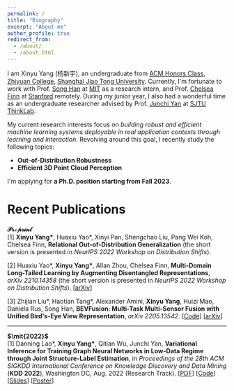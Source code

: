 ```yaml
---
permalink: /
title: "Biography"
excerpt: "About me"
author_profile: true
redirect_from: 
  - /about/
  - /about.html
---
```


I am Xinyu Yang (杨新宇), an undergraduate from [ACM Honors Class](https://acm.sjtu.edu.cn/home), [Zhiyuan College](http://zhiyuan.sjtu.edu.cn/), [Shanghai Jiao Tong University](https://en.sjtu.edu.cn/). Currently, I'm fortunate to work with Prof. [Song Han](https://songhan.mit.edu/) at [MIT](https://www.mit.edu/) as a research intern, and Prof. [Chelsea Finn](https://ai.stanford.edu/~cbfinn/) at [Stanford](https://www.stanford.edu/) remotely. During my junior year, I also had a wonderful time as an undergraduate researcher advised by Prof. [Junchi Yan](https://thinklab.sjtu.edu.cn/) at [SJTU ThinkLab](https://thinklab.sjtu.edu.cn/).  

My current research interests focus on *building robust and efficient machine learning systems deployable in real application contexts through learning and interaction*. Revolving around this goal, I recently study the following topics:   
* **Out-of-Distribution Robustness**
* **Efficient 3D Point Cloud Perception**

I'm applying for **a Ph.D. position starting from Fall 2023**.

# Recent Publications

**$\mathcal{Preprint}$**  
[1] **Xinyu Yang\***, Huaxiu Yao\*, Xinyi Pan, Shengchao Liu, Pang Wei Koh, Chelsea Finn, **Relational Out‑of‑Distribution Generalization** (the short version is presented in *NeurIPS 2022 Workshop on Distribution Shifts*). 

[2] Huaxiu Yao\*, **Xinyu Yang\***, Allan Zhou, Chelsea Finn, **Multi-Domain Long-Tailed Learning by Augmenting Disentangled Representations**, *arXiv 2210.14358* (the short version is presented in *NeurIPS 2022 Workshop on Distribution Shifts*). [[arXiv](https://arxiv.org/abs/2210.14358)]

[3] Zhijian Liu\*, Haotian Tang\*, Alexander Amini, **Xinyu Yang**, Huizi Mao, Daniela Rus, Song Han, **BEVFusion: Multi-Task Multi-Sensor Fusion with Unified Bird's-Eye View Representation**, *arXiv 2205.13542*. [[Code](https://github.com/mit-han-lab/bevfusion)] [[arXiv](https://arxiv.org/abs/2205.13542)]  

***

**$\mit{2022}$**    
[1] Danning Lao\*, **Xinyu Yang\***, Qitian Wu, Junchi Yan, **Variational Inference for Training Graph Neural Networks in Low-Data Regime through Joint Structure-Label Estimation**, in *Proceedings of the 28th ACM SIGKDD International Conference on Knowledge Discovery and Data Mining* (**KDD 2022**), Washington DC, Aug. 2022 (Research Track). [[PDF](https://drive.google.com/file/d/1pA7xqpCt5MYxg2T8P6p9Mw8mg5mZ3LJV/view?usp=sharing)] [[Code](https://github.com/Thinklab-SJTU/WSGNN)] [[Slides](https://docs.google.com/presentation/d/1epb6Y3UGBj8_kRRCdnHc5C4wvUP3Ab2I/edit?usp=sharing&ouid=108762545294120972603&rtpof=true&sd=true)] [[Poster](https://docs.google.com/presentation/d/1WbIIvfnrBTviuIzHx9j69krNONwXqhyU/edit?usp=sharing&ouid=108762545294120972603&rtpof=true&sd=true)]
